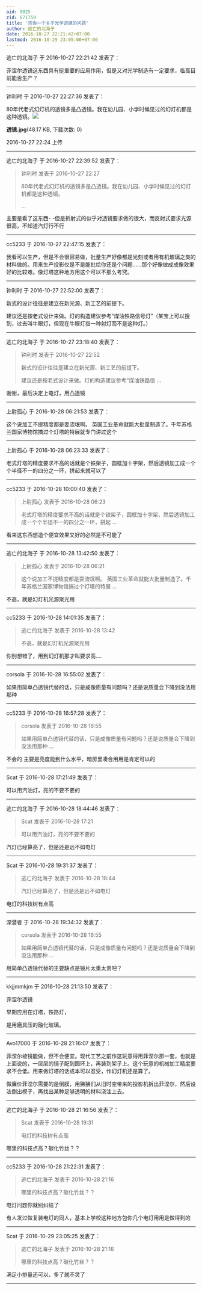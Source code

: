 ```yaml
---
aid: 9025
zid: 671759
title: '咨询一个关于光学透镜的问题'
author: 逃亡的北海子
date: 2016-10-27 22:21:42+07:00
lastmod: 2016-10-29 23:05:00+07:00
---
```


逃亡的北海子 于 2016-10-27 22:21:42 发表了：

菲涅尔透镜这东西具有挺重要的应用作用，但是又对光学制造有一定要求，临高目前能否生产？

---------

钟利时 于 2016-10-27 22:27:36 发表了：

80年代老式幻灯机的透镜多是凸透镜。我在幼儿园、小学时候见过的幻灯机都是这种透镜。![](https://cdn.jsdelivr.net/gh/lzjluzijie/beichao@main/static/img/222436t84r8e27ggprlilr.jpg)



**透镜.jpg**(48.17 KB, 下载次数: 0)



2016-10-27 22:24 上传

---------

逃亡的北海子 于 2016-10-27 22:39:52 发表了：

> 钟利时 发表于 2016-10-27 22:27
> 
> 80年代老式幻灯机的透镜多是凸透镜。我在幼儿园、小学时候见过的幻灯机都是这种透镜。
> 
> ...



主要是看了这东西\- -但是折射式的似乎对透镜要求做的很大，而反射式要求光源很高，不知道汽灯行不行

---------

cc5233 于 2016-10-27 22:47:15 发表了：

我看可以生产，但是不会很容易做，批量生产好像都是光刻或者用有机玻璃之类的材料做的。用来生产投影仪是不是能批给你还是个问题……那个好像做成成像效果好的比较难。像灯塔这种地方用这个可以不那么考究。

---------

钟利时 于 2016-10-27 22:52:00 发表了：

新式的设计往往是建立在新光源、新工艺的前提下。

建议还是按老式设计来做。灯的构造建议参考“煤油铁路信号灯”（某宝上可以搜到，过去叫牛眼灯，但现在牛眼灯指一种射灯而不是这种灯。）

---------

逃亡的北海子 于 2016-10-27 23:18:40 发表了：

> 钟利时 发表于 2016-10-27 22:52
> 
> 新式的设计往往是建立在新光源、新工艺的前提下。
> 
> 建议还是按老式设计来做。灯的构造建议参考“煤油铁路信 ...



谢谢，最后决定上电灯，用凸透镜

---------

上尉孤心 于 2016-10-28 06:21:53 发表了：

这个说加工不提精度都是耍流氓啊。 英国工业革命就能大批量制造了。千年苏格兰国家博物馆搞过个灯塔的特展就专门讲过这个

---------

上尉孤心 于 2016-10-28 06:23:33 发表了：

老式灯塔的精度要求不高的话就是个铁架子，圆框加十字架，然后透镜加工成一个个半径不一的四分之一环，拼起来就可以了

---------

cc5233 于 2016-10-28 10:00:40 发表了：

> 上尉孤心 发表于 2016-10-28 06:23
> 
> 老式灯塔的精度要求不高的话就是个铁架子，圆框加十字架，然后透镜加工成一个个半径不一的四分之一环，拼起 ...



看来这东西想造个便宜效果又好的必然是不可能了

---------

逃亡的北海子 于 2016-10-28 13:42:50 发表了：

> 上尉孤心 发表于 2016-10-28 06:21
> 
> 这个说加工不提精度都是耍流氓啊。 英国工业革命就能大批量制造了。千年苏格兰国家博物馆搞过个灯塔的特展 ...



不高，就是幻灯机光源聚光用

---------

cc5233 于 2016-10-28 14:01:35 发表了：

> 逃亡的北海子 发表于 2016-10-28 13:42
> 
> 不高，就是幻灯机光源聚光用



你别想错了，用到幻灯机那才叫要求高....

---------

corsola 于 2016-10-28 16:55:02 发表了：

如果用简单凸透镜代替的话，只是成像质量有问题吗？还是说质量会下降到没法用那种

---------

cc5233 于 2016-10-28 16:57:28 发表了：

> corsola 发表于 2016-10-28 16:55
> 
> 如果用简单凸透镜代替的话，只是成像质量有问题吗？还是说质量会下降到没法用那种 ...



不会的 主要是亮度能到什么水平，暗房里凑合用用是肯定可以的

---------

Scat 于 2016-10-28 17:21:49 发表了：

可以用汽油灯，亮的不要不要的

---------

逃亡的北海子 于 2016-10-28 18:44:46 发表了：

> Scat 发表于 2016-10-28 17:21
> 
> 可以用汽油灯，亮的不要不要的



汽灯已经算亮了，但是还是远不如电灯

---------

Scat 于 2016-10-28 19:31:37 发表了：

> 逃亡的北海子 发表于 2016-10-28 18:44
> 
> 汽灯已经算亮了，但是还是远不如电灯



电灯的科技树有点高

---------

深潜者 于 2016-10-28 19:34:32 发表了：

> corsola 发表于 2016-10-28 16:55
> 
> 如果用简单凸透镜代替的话，只是成像质量有问题吗？还是说质量会下降到没法用那种 ...



用简单凸透镜代替的主要缺点是镜片太重太贵吧？

---------

kkjjmmkjm 于 2016-10-28 21:13:50 发表了：

菲涅尔透镜

早期应用在灯塔，铁路灯，

是用磨具压的融化玻璃。

---------

Avo17000 于 2016-10-28 21:16:07 发表了：

菲涅尔棱镜能做，但不会便宜。现代工艺之前作这玩意得用菲涅尔那一套，也就是上面说的，一层层的镜子配到圆环上，再装到架子上。这个玩意的机械加工精度要求不会低。用来做灯塔的话成本可以忍受，作幻灯机还是算了。

做廉价菲涅尔需要的是倒膜，用狒狒们从旧时空带来的投影机拆出菲涅尔，然后设法倒出模子，再找出某种足够透明的材料浇注上去。

---------

逃亡的北海子 于 2016-10-28 21:16:56 发表了：

> Scat 发表于 2016-10-28 19:31
> 
> 电灯的科技树有点高



哪里的科技点高？碳化竹丝？？

---------

cc5233 于 2016-10-28 21:22:31 发表了：

> 逃亡的北海子 发表于 2016-10-28 21:16
> 
> 哪里的科技点高？碳化竹丝？？



电灯问题你就别纠结了

有人发过做复装电灯的同人，基本上学校这种地方包你几个电灯用用是做得到的

---------

Scat 于 2016-10-29 23:05:25 发表了：

> 逃亡的北海子 发表于 2016-10-28 21:16
> 
> 哪里的科技点高？碳化竹丝？？



满足小排量还可以，多了就不灵了

---------

